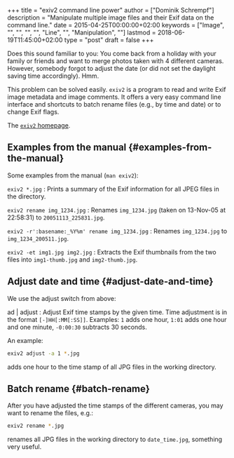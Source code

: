 +++
title = "exiv2 command line power"
author = ["Dominik Schrempf"]
description = "Manipulate multiple image files and their Exif data on the command line."
date = 2015-04-25T00:00:00+02:00
keywords = ["Image", "", "", "", "", "Line", "", "Manipulation", ""]
lastmod = 2018-06-19T11:45:00+02:00
type = "post"
draft = false
+++

Does this sound familiar to you: You come back from a holiday with your family
or friends and want to merge photos taken with 4 different cameras. However,
somebody forgot to adjust the date (or did not set the daylight saving time
accordingly). Hmm.

This problem can be solved easily.  `exiv2` is a program to read and
write Exif image metadata and image comments.  It offers a very easy
command line interface and shortcuts to batch rename files (e.g., by
time and date) or to change Exif flags.

The [`exiv2` homepage](http://www.exiv2.org/).


## Examples from the manual {#examples-from-the-manual}

Some examples from the manual (`man exiv2`):

`exiv2 *.jpg`
: Prints a summary of the Exif information for all
    JPEG files in the directory.

`exiv2 rename img_1234.jpg`
: Renames `img_1234.jpg` (taken on
    13-Nov-05 at 22:58:31) to `20051113_225831.jpg`.

`exiv2 -r':basename:_%Y%m' rename img_1234.jpg`
: Renames
    `img_1234.jpg` to `img_1234_200511.jpg`.

`exiv2 -et img1.jpg img2.jpg`
: Extracts the Exif thumbnails from
    the two files into `img1-thumb.jpg` and `img2-thumb.jpg`.


## Adjust date and time {#adjust-date-and-time}

We use the adjust switch from above:

ad | adjust
: Adjust Exif time stamps by the given time.  Time
    adjustment is in the format `[-]HH[:MM[:SS]]`.  Examples: `1`
    adds one hour, `1:01` adds one hour and one minute, `-0:00:30`
    subtracts 30 seconds.

An example:

```sh
exiv2 adjust -a 1 *.jpg
```

adds one hour to the time stamp of all JPG files in the working
directory.


## Batch rename {#batch-rename}

After you have adjusted the time stamps of the different cameras, you
may want to rename the files, e.g.:

```sh
exiv2 rename *.jpg
```

renames all JPG files in the working directory to `date_time.jpg`,
something very useful.
